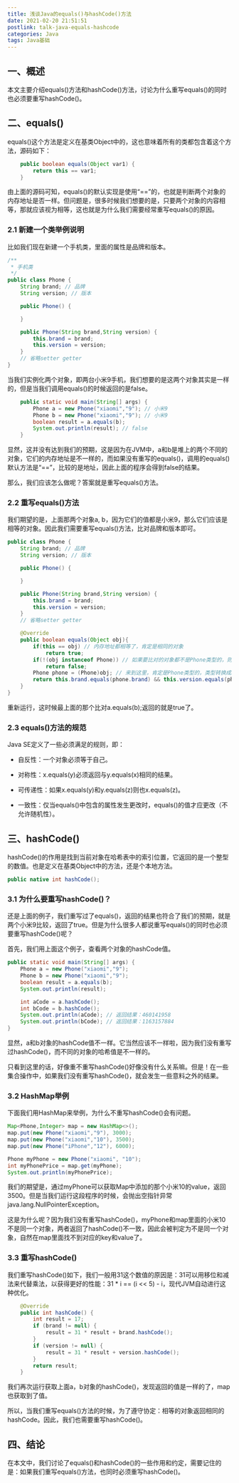```yaml
---
title: 浅谈Java的equals()与hashCode()方法
date: 2021-02-20 21:51:51
postlink: talk-java-equals-hashcode
categories: Java
tags: Java基础
---
```

## 一、概述

本文主要介绍equals()方法和hashCode()方法，讨论为什么重写equals()的同时也必须要重写hashCode()。

## 二、equals()

equals()这个方法是定义在基类Object中的，这也意味着所有的类都包含着这个方法，源码如下：

```java
    public boolean equals(Object var1) {
        return this == var1;
    }
```
<!--more-->
由上面的源码可知，equals()的默认实现是使用“==”的，也就是判断两个对象的内存地址是否一样。但问题是，很多时候我们想要的是，只要两个对象的内容相等，那就应该视为相等，这也就是为什么我们需要经常重写equals()的原因。

### 2.1 新建一个类举例说明

比如我们现在新建一个手机类，里面的属性是品牌和版本。

```java
/**
 * 手机类
 */
public class Phone {
    String brand; // 品牌
    String version; // 版本

    public Phone() {

    }

    public Phone(String brand,String version) {
        this.brand = brand;
        this.version = version;
    }
    // 省略setter getter
}
```

当我们实例化两个对象，即两台小米9手机，我们想要的是这两个对象其实是一样的，但是当我们调用equals()的时候返回的是false。

```java
    public static void main(String[] args) {
        Phone a = new Phone("xiaomi","9"); // 小米9
        Phone b = new Phone("xiaomi","9"); // 小米9
        boolean result = a.equals(b);
        System.out.println(result); // false
    }
```

显然，这并没有达到我们的预期，这是因为在JVM中，a和b是堆上的两个不同的对象，它们的内存地址是不一样的，而如果没有重写的equals()，调用的equals()默认方法是“==”，比较的是地址，因此上面的程序会得到false的结果。

那么，我们应该怎么做呢？答案就是重写equals()方法。

### 2.2 重写equals()方法

我们期望的是，上面那两个对象a, b，因为它们的值都是小米9，那么它们应该是相等的对象。因此我们需要重写equals()方法，比对品牌和版本即可。

```java
public class Phone {
    String brand; // 品牌
    String version; // 版本

    public Phone() {

    }

    public Phone(String brand,String version) {
        this.brand = brand;
        this.version = version;
    }
    // 省略setter getter

    @Override
    public boolean equals(Object obj){
        if(this == obj) // 内存地址都相等了，肯定是相同的对象
            return true;
        if(!(obj instanceof Phone)) // 如果要比对的对象都不是Phone类型的，则直接返回false
            return false;
        Phone phone = (Phone)obj; // 来到这里，肯定是Phone类型的，类型转换成Phone
        return this.brand.equals(phone.brand) && this.version.equals(phone.version);
    }
}
```

重新运行，这时候最上面的那个比对a.equals(b);返回的就是true了。

### 2.3 equals()方法的规范

Java SE定义了一些必须满足的规则，即：

* 自反性：一个对象必须等于自己。

* 对称性：x.equals(y)必须返回与y.equals(x)相同的结果。

* 可传递性：如果x.equals(y)和y.equals(z)则也x.equals(z)。

* 一致性：仅当equals()中包含的属性发生更改时，equals()的值才应更改（不允许随机性）。

## 三、hashCode()

hashCode()的作用是找到当前对象在哈希表中的索引位置，它返回的是一个整型的数值。也是定义在基类Object中的方法，还是个本地方法。

```java
public native int hashCode();
```

### 3.1 为什么要重写hashCode()？

还是上面的例子，我们重写过了equals()，返回的结果也符合了我们的预期，就是两个小米9比较，返回了true。但是为什么很多人都说重写equals()的同时也必须要重写hashCode()呢？

首先，我们用上面这个例子，查看两个对象的hashCode值。

```java
public static void main(String[] args) {
    Phone a = new Phone("xiaomi","9");
    Phone b = new Phone("xiaomi","9");
    boolean result = a.equals(b);
    System.out.println(result);

    int aCode = a.hashCode();
    int bCode = b.hashCode();
    System.out.println(aCode); // 返回结果：460141958
    System.out.println(bCode); // 返回结果：1163157884
}
```

显然，a和b对象的hashCode值不一样。它当然应该不一样啦，因为我们没有重写过hashCode()，而不同的对象的哈希值是不一样的。

只看到这里的话，好像重不重写hashCode()好像没有什么关系嘛。但是！在一些集合操作中，如果我们没有重写hashCode()，就会发生一些意料之外的结果。

### 3.2 HashMap举例

下面我们用HashMap来举例，为什么不重写hashCode()会有问题。

```java
Map<Phone,Integer> map = new HashMap<>();
map.put(new Phone("xiaomi","9"), 3000);
map.put(new Phone("xiaomi","10"), 3500);
map.put(new Phone("iPhone","12"), 6000);

Phone myPhone = new Phone("xiaomi", "10");
int myPhonePrice = map.get(myPhone);
System.out.println(myPhonePrice);
```

我们的期望是，通过myPhone可以获取Map中添加的那个小米10的value，返回3500。但是当我们运行这段程序的时候，会抛出空指针异常java.lang.NullPointerException。

这是为什么呢？因为我们没有重写hashCode()，myPhone和map里面的小米10不是同一个对象，两者返回了hashCode()不一致，因此会被判定为不是同一个对象，自然在map里面找不到对应的key和value了。

### 3.3 重写hashCode()

我们重写hashCode()如下，我们一般用31这个数值的原因是：31可以用移位和减法来代替乘法，以获得更好的性能：31 * i == (i << 5) - i，现代JVM自动进行这种优化。

```java
    @Override
    public int hashCode() {
        int result = 17;
        if (brand != null) {
            result = 31 * result + brand.hashCode();
        }
        if (version != null) {
            result = 31 * result + version.hashCode();
        }
        return result;
    }
```

我们再次运行获取上面a，b对象的hashCode()，发现返回的值是一样的了，map也获取到了值。

所以，当我们重写equals()方法的时候，为了遵守协定：相等的对象返回相同的hashCode。因此，我们也需要重写hashCode()。

## 四、结论

在本文中，我们讨论了equals()和hashCode()的一些作用和约定，需要记住的是：如果我们重写equals()方法，也同时必须重写hashCode()。